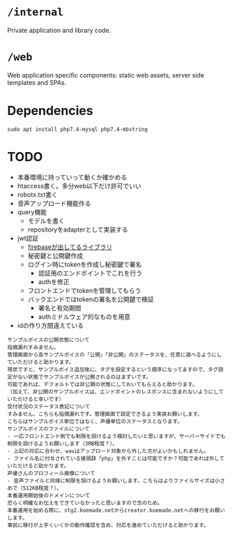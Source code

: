 # `/internal`

Private application and library code.

# `/web`

Web application specific components: static web assets, server side templates and SPAs.

# Dependencies

`sudo apt install php7.4-mysql php7.4-mbstring`

# TODO

- 本番環境に持っていって動くか確かめる
- htaccess書く。多分web以下だけ許可でいい
- robotx.txt書く
- 音声アップロード機能作る
- query機能
    - モデルを書く
    - repositoryをadapterとして実装する
- jwt認証
    - [firebaseが出してるライブラリ](https://github.com/firebase/php-jwt)
    - 秘密鍵と公開鍵作成
    - ログイン時にtokenを作成し秘密鍵で署名
        - 認証用のエンドポイントでこれを行う
        - authを修正
    - フロントエンドでtokenを管理してもらう
    - バックエンドではtokenの署名を公開鍵で検証
        - 署名と有効期間 
        - authミドルウェア的なものを用意
- idの作り方間違えている

```
サンプルボイスの公開状態について
指摘漏れすみません。
管理画面から各サンプルボイスの「公開」「非公開」のステータスを、任意に選べるようにしていただけると助かります。
現状ですと、サンプルボイス追加後に、タグを設定するという順序になってますので、タグ設定がない状態でサンプルボイスが公開されるのはまずいです。
可能であれば、デフォルトでは非公開の状態にしておいてもらえると助かります。
（加えて、非公開のサンプルボイスは、エンドポイントのレスポンスに含まれないようにしていただけると幸いです）
受付状況のステータス表記について
すみません、こちらも指摘漏れです。管理画面で設定できるよう実装お願いします。
こちらはサンプルボイス単位ではなく、声優単位のステータスとなります。
サンプルボイスのファイルについて
- 一応フロントエンド側でも制限を設けるよう検討したいと思いますが、サーバーサイドでも制限を設けるようお願いします（3MB程度？）。
- 上記の対応に合わせ、wavはアップロード対象から外した方がよいかもしれません。
- ファイル名に付与されている接頭辞「php」を外すことは可能ですか？可能であれば外していただけると助かります。
声優さんのプロフィール画像について
- 音声ファイルと同様に制限を設けるようお願いします。こちらはよりファイルサイズは小さめで（512KB程度？）。
本番運用開始後のドメインについて
恐らく明確なお伝えをできていなかったと思いますので念のため。
本番運用を始める際に、stg2.koemade.netからcreator.koemade.netへの移行をお願いします。
事前に移行が上手くいくかの動作確認を含め、対応を進めていただけると助かります。
```
